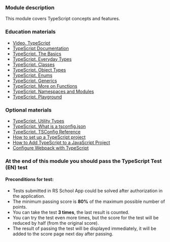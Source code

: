 ### Module description
This module covers TypeScript concepts and features.

### Education materials
* [Video. TypeScript](https://youtube.com/watch?v=h4Y4-QMz7dw)
* [TypeScript Documentation](https://typescriptlang.org/docs)
* [TypeScript. The Basics](https://typescriptlang.org/docs/handbook/2/basic-types.html)
* [TypeScript. Everyday Types](https://typescriptlang.org/docs/handbook/2/everyday-types.html)
* [TypeScript. Classes](https://typescriptlang.org/docs/handbook/2/classes.html)
* [TypeScript. Object Types](https://typescriptlang.org/docs/handbook/2/objects.html)
* [TypeScript. Enums](https://typescriptlang.org/docs/handbook/enums.html)
* [TypeScript. Generics](https://typescriptlang.org/docs/handbook/2/generics.html)
* [TypeScript. More on Functions](https://typescriptlang.org/docs/handbook/2/functions.html)
* [TypeScript. Namespaces and Modules](https://typescriptlang.org/docs/handbook/namespaces-and-modules.html)
* [TypeScript. Playground](https://typescriptlang.org/play)

### Optional materials
* [TypeScript. Utility Types](https://typescriptlang.org/docs/handbook/utility-types.html)
* [TypeScript. What is a tsconfig.json](https://typescriptlang.org/docs/handbook/tsconfig-json.html)
* [TypeScript. TSConfig Reference](https://typescriptlang.org/tsconfig)
* [How to set up a TypeScript project](https://freecodecamp.org/news/how-to-set-up-a-typescript-project-67b427114884/)
* [How to Add TypeScript to a JavaScript Project](https://freecodecamp.org/news/how-to-add-typescript-to-a-javascript-project/)
* [Configure Webpack with TypeScript](https://webpack.js.org/guides/typescript/)

### At the end of this module you should pass the **TypeScript Test (EN)** test

#### Preconditions for test:

- Tests submitted in RS School App could be solved after authorization in the application.
- The minimum passing score is **80%** of the maximum possible number of points.
- You can take the test **3 times**, the last result is counted.
- You can try the test even more times, but the score for the test will be reduced by half (from the original score).
- The result of passing the test will be displayed immediately, it will be added to the score page next day after passing.
